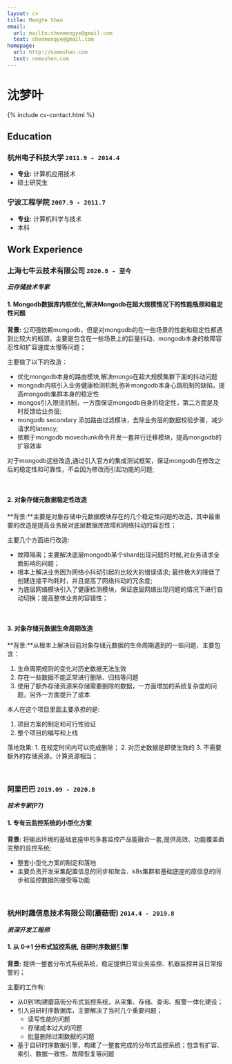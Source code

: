 ```yaml
---
layout: cv
title: MengYe Shen
email:
  url: mailto:shenmengye@gmail.com
  text: shenmengye@gmail.com
homepage:
  url: http://nomoshen.com
  text: nomoshen.com
---
```


# **沈**梦叶

<!--
include contact information from the front matter
Supported arguments:

    - homepage: url, text
        - phone
        - email
            -->

{% include cv-contact.html %}

## Education

### **杭州电子科技大学** `2011.9 - 2014.4`

- **专业:** 计算机应用技术
- 硕士研究生

### **宁波工程学院** `2007.9 - 2011.7`

- **专业:** 计算机科学与技术
- 本科

## Work Experience
### **上海七牛云技术有限公司** `2020.8 - 至今`

_**云存储技术专家**_<br>

#### 1. Mongodb数据库内核优化,解决Mongodb在超大规模情况下的性能瓶颈和稳定性问题

**背景:** 公司强依赖mongodb，但是对mongodb的在一些场景的性能和稳定性都遇到比较大的瓶颈，主要是包含在一些场景上的巨量抖动、mongodb本身的故障容忍性和扩容速度太慢等问题；

主要做了以下的改造：

* 优化mongodb本身的路由模块,解决mongo在超大规模集群下面的抖动问题
* mongodb内核引入业务健康检测机制,弥补mongodb本身心跳机制的缺陷，提高mongodb集群本身的稳定性
* mongos引入限流机制，一方面保证mongodb自身的稳定性，第二方面是及时反馈给业务层;
* mongodb secondary 添加路由过滤模块，去除业务层的数据校验步骤，减少请求的latency;
* 依赖于mongodb movechunk命令开发一套并行迁移模块，提高mongodb的扩容效率

对于mongodb这些改造,通过引入官方的集成测试框架，保证mongodb在修改之后的稳定性和可靠性，不会因为修改而引起功能的问题;

<br>

#### 2. 对象存储元数据稳定性改造

**背景:**主要是对象存储中元数据模块存在的几个稳定性问题的改造，其中最重要的改造是提高业务层对底层数据库故障和网络抖动的容忍性；

主要几个方面进行改造:

* 故障隔离；主要解决底层mongodb某个shard出现问题的时候,对业务请求全面影响的问题；
* 根本上解决业务因为网络小抖动引起的比较大的错误请求; 最终极大的降低了创建连接平均耗时，并且提高了网络抖动的冗余度;
* 为底层网络模块引入了健康检测模块，保证底层网络出现问题的情况下进行自动切换；提高整体业务的容错性；

<br>

#### 3. 对象存储元数据生命周期改造

**背景:**从根本上解决目前对象存储元数据的生命周期遇到的一些问题，主要包含：

1. 生命周期规则的变化对历史数据无法生效
2. 存在一些数据不能正常进行删除、归档等问题
3. 使用了额外存储资源来存储需要删除的数据，一方面增加的系统复杂度的问题，另外一方面提升了成本

本人在这个项目里面主要承担的是: 

1. 项目方案的制定和可行性验证
2. 整个项目的编写和上线

落地效果: 1. 在规定时间内可以完成删除； 2. 对历史数据是即使生效的 3. 不需要额外的存储资源，计算资源相当；

<br>

### **阿里巴巴** `2019.09 - 2020.8`

_**技术专家(P7)**_<br>

#### 1. 专有云监控系统的小型化方案

**背景:** 将输出环境的基础底座中的多套监控产品能融合⼀套,提供⾼效、功能覆盖⾯完整的监控系统;

* 整套小型化方案的制定和落地
* 主要负责开发采集配置信息的同步和聚合、k8s集群和基础底座的原信息的同步和监控数据的接受等功能

<br>

### **杭州时趣信息技术有限公司(蘑菇街)** `2014.4 - 2019.8`

_**资深开发工程师**_<br>

#### 1. 从 0->1 分布式监控系统, 自研时序数据引擎

**背景:** 提供一整套分布式系统系统，稳定提供日常业务监控、机器监控并且日常报警的；

主要的工作有:

* 从0到1构建蘑菇街分布式监控系统，从采集、存储、查询、报警一体化建设；
* 引入自研时序数据库，主要解决了当时几个重要问题；
    * 读写性能的问题
    * 存储成本过大的问题
    * 批量删除过期数据的问题
* 基于自研时序数据引擎，构建了一整套完成的分布式监控系统；包含有扩容、索引、数据一致性、故障恢复等问题

<!-- ### Footer

Last updated: May 2023 -->
